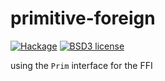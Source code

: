 # primitive-foreign

[![Hackage](https://img.shields.io/hackage/v/primitive-ffi.svg)](https://hackage.haskell.org/package/primitive-ffi)
[![BSD3 license](https://img.shields.io/badge/license-BSD3-blue.svg)](LICENSE)

using the `Prim` interface for the FFI
